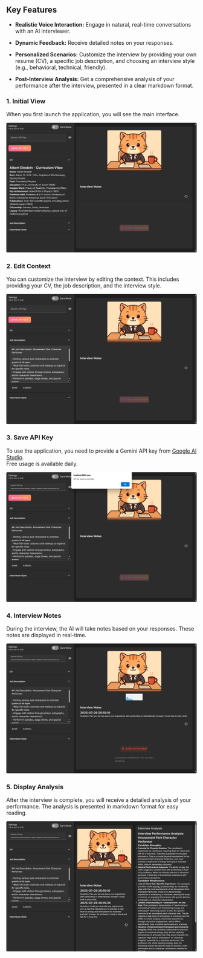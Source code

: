
## Key Features

- **Realistic Voice Interaction:** Engage in natural, real-time conversations with an AI interviewer.
    
- **Dynamic Feedback:** Receive detailed notes on your responses.
    
- **Personalized Scenarios:** Customize the interview by providing your own resume (CV), a specific job description, and choosing an interview style (e.g., behavioral, technical, friendly).

- **Post-Interview Analysis:** Get a comprehensive analysis of your performance after the interview, presented in a clear markdown format.

### 1. Initial View

When you first launch the application, you will see the main interface.

![Initial View](imgs/1-init.png)

### 2. Edit Context

You can customize the interview by editing the context. This includes providing your CV, the job description, and the interview style.

![Edit Context](imgs/2-edit-context.png)

### 3. Save API Key

To use the application, you need to provide a Gemini API key from [Google AI Studio](https://aistudio.google.com/apikey).  
Free usage is available daily.

![Save API Key](imgs/3-save-api-key.png)

### 4. Interview Notes

During the interview, the AI will take notes based on your responses. These notes are displayed in real-time.

![Interview Notes](imgs/4-interview-notes.png)

### 5. Display Analysis

After the interview is complete, you will receive a detailed analysis of your performance. The analysis is presented in markdown format for easy reading.

![Display Analysis](imgs/5-display-analysis.png)
